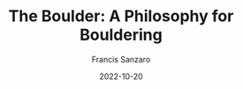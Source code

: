 ---
title: "The Boulder: A Philosophy for Bouldering"
author: "Francis Sanzaro"
date: 2022-10-20
star_rating: 4
books/tags:
    - "non-fiction"
summary: "A collection of thoughts on the practice of bouldering, bringing it into conversation with arts and sports as varied as architecture, dance, skateboarding, painting, parkour, martial arts and gymnastics."
---